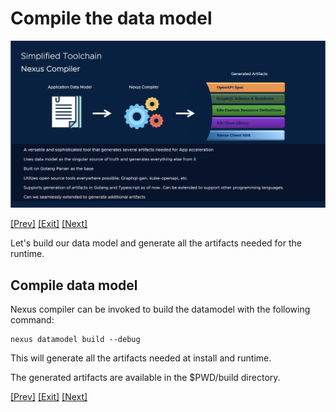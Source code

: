 # Compile the data model

![SockShop](../images/Playground-8-Compile-Datamodel.png)

[[Prev]](Playground-SockShop-Complete-Datamodel.md) [[Exit]](../../README.md) [[Next]](Playground-SockShop-Install-Datamodel.md)


Let's build our data model and generate all the artifacts needed for the runtime.

## Compile data model

Nexus compiler can be invoked to build the datamodel with the following command:

```
nexus datamodel build --debug
```

This will generate all the artifacts needed at install and runtime.

The generated artifacts are available in the $PWD/build directory.

[[Prev]](Playground-SockShop-Complete-Datamodel.md) [[Exit]](../../README.md) [[Next]](Playground-SockShop-Install-Datamodel.md)